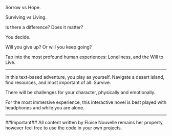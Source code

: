 Sorrow vs Hope.

Surviving vs Living.

Is there a difference? Does it matter? 

You decide.

Will you give up? Or will you keep going? 

Tap into the most profound human experiences: Loneliness, and the Will to Live.

---

In this text-based adventure, you play as yourself. Navigate a desert island, find 
resources, and most important of all: Survive.

There will be challenges for your character, physically and emotionally. 


For the most immersive experience, this interactive novel is best played with headphones and while you are alone.



---
##Important##
All content written by Eloise Nouvelle remains her property, however feel free to use the code in your own projects.